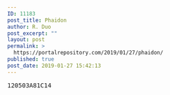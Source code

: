 ```yaml
---
ID: 11183
post_title: Phaidon
author: R. Duo
post_excerpt: ""
layout: post
permalink: >
  https://portalrepository.com/2019/01/27/phaidon/
published: true
post_date: 2019-01-27 15:42:13
---
```

<pre>120503A81C14</pre>